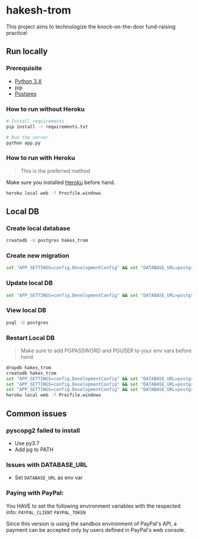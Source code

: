 # hakesh-trom
This project aims to technologize the knock-on-the-door fund-raising practice!


## Run locally

### Prerequisite

* [Python 3.X](https://www.python.org/downloads/windows/)
* pip
* [Postgres](https://www.enterprisedb.com/downloads/postgres-postgresql-downloads#windows)

### How to run without Heroku

```bash
# Install requirements
pip install -r requirements.txt

# Run the server
python app.py
```

### How to run with Heroku

> This is the preferred method

Make sure you installed [Heroku](https://cli-assets.heroku.com/heroku-x64.exe) before hand.

```bash
heroku local web -f Procfile.windows
```

## Local DB

### Create local database
```bash
createdb -U postgres hakes_trom
```

### Create new migration
```bash
set "APP_SETTINGS=config.DevelopmentConfig" && set "DATABASE_URL=postgresql://localhost/hakes_trom?user=postgres&password=Aa123456" && python manage.py db migrate
```

### Update local DB
```bash
set "APP_SETTINGS=config.DevelopmentConfig" && set "DATABASE_URL=postgresql://localhost/hakes_trom?user=postgres&password=Aa123456" && python manage.py db upgrade 
```

### View local DB
```bash
psql -U postgres
```

### Restart Local DB
> Make sure to add PGPASSWORD and PGUSER to your env vars before hand

```bash
dropdb hakes_trom
createdb hakes_trom
set "APP_SETTINGS=config.DevelopmentConfig" && set "DATABASE_URL=postgresql://localhost/hakes_trom?user=postgres&password=Aa123456" && python manage.py db upgrade 
set "APP_SETTINGS=config.DevelopmentConfig" && set "DATABASE_URL=postgresql://localhost/hakes_trom?user=postgres&password=Aa123456" && python manage.py db migrate
set "APP_SETTINGS=config.DevelopmentConfig" && set "DATABASE_URL=postgresql://localhost/hakes_trom?user=postgres&password=Aa123456" && python manage.py db upgrade 
heroku local web -f Procfile.windows
```

## Common issues

### pyscopg2 failed to install
* Use py3.7
* Add pg to PATH

### Issues with DATABASE_URL
* Set `DATABASE_URL` as env var

### Paying with PayPal:
You HAVE to set the following environment variables with the respected info:
```PAYPAL_CLIENT```
```PAYPAL_TOKEN```

Since this version is using the sandbox environment of PayPal's API, a payment can be accepted only by users defined in PayPal's web console.